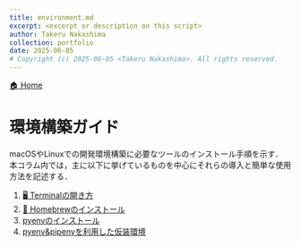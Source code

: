 ```yaml
---
title: environment.md
excerpt: <excerpt or description on this script>
author: Takeru Nakashima
collection: portfolio
date: 2025-06-05
# Copyright (c) 2025-06-05 <Takeru Nakashima>. All rights reserved.
---
```

[🏠 Home](../environment.md)
# 環境構築ガイド
macOSやLinuxでの開発環境構築に必要なツールのインストール手順を示す．
本コラム内では，主に以下に挙げているものを中心にそれらの導入と簡単な使用方法を記述する．


<!-- |   Software |   Description|
|---|---|
|Terminal   |   コマンドライン（CUI）でのマシーンの操作用ソフトウェア|
|Homebrew  |  Package管理ソフト．アプリケーションなどのバージョン管理を一括で担う．     |
| pyenv   |  pythonの仮想環境を構築するためのソフトウェア |
|  pipenv |  python内でinstallするmoduleを管理する用の仮装環境を構築できるソフトウェア | -->


1. [🖥️ Terminalの開き方](./sec/terminal.md)
1. [🍺 Homebrewのインストール](./sec/homebrew.md)
1. [pyenvのインストール](./sec/pyenv.md)
1. [pyenv&pipenvを利用した仮装環境](./sec/pyenv_pipenv.md)